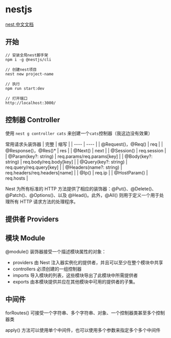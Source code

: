 # nestjs

[nest 中文文档](https://docs.nestjs.cn/8/introduction)

## 开始
```
// 安装全局nest脚手架
npm i -g @nestjs/cli

// 创建nest项目
nest new project-name

// 执行
npm run start:dev

// 打开端口
http://localhost:3000/
```

## 控制器 Controller
使用 `nest g controller cats` 来创建一个`cats`控制器（我这边没有效果）

常用请求头装饰器
|  完整   | 缩写  |
|  ----  | ----  |
| @Request()，@Req()  | req |
| @Response()，@Res()*  | res |
| @Next()  | next |
| @Session()  | req.session |
| @Param(key?: string)  | req.params/req.params[key] |
| @Body(key?: string)  | req.body/req.body[key] |
| @Query(key?: string)  | req.query/req.query[key] |
| @Headers(name?: string)  | req.headers/req.headers[name] |
| @Ip()  | req.ip |
| @HostParam()  | req.hosts |


Nest 为所有标准的 HTTP 方法提供了相应的装饰器：@Put()、@Delete()、@Patch()、@Options()、以及 @Head()。此外，@All() 则用于定义一个用于处理所有 HTTP 请求方法的处理程序。

## 提供者 Providers

## 模块 Module
@module() 装饰器接受一个描述模块属性的对象：

+ providers	由 Nest 注入器实例化的提供者，并且可以至少在整个模块中共享
+ controllers	必须创建的一组控制器
+ imports	导入模块的列表，这些模块导出了此模块中所需提供者
+ exports	由本模块提供并应在其他模块中可用的提供者的子集。

## 中间件

forRoutes() 可接受一个字符串、多个字符串、对象、一个控制器类甚至多个控制器类

apply() 方法可以使用单个中间件，也可以使用多个参数来指定多个多个中间件
